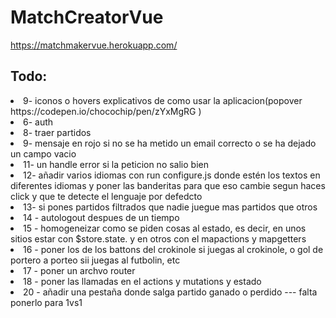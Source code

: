 # MatchCreatorVue

https://matchmakervue.herokuapp.com/

## Todo:

<li>9- iconos o hovers explicativos de como usar la aplicacion(popover https://codepen.io/chocochip/pen/zYxMgRG )</li>
<li>6- auth</li>
<li>8- traer partidos</li>
<li>9- mensaje en rojo si no se ha metido un email correcto o se ha dejado un campo vacio</li>
<li>11- un handle error si la peticion no salio bien</li>
<li>12- añadir varios idiomas con run configure.js donde estén los textos en diferentes idiomas y poner las banderitas para que eso cambie segun haces click y que te detecte el lenguaje por defedcto</li>
<li>13- si pones partidos filtrados que nadie juegue mas partidos que otros </li>
<li>14 - autologout despues de un tiempo </li>
<li>15 - homogeneizar como se piden cosas al estado, es decir, en unos sitios estar con $store.state. y en otros con el mapactions y mapgetters</li>
<li>16 - poner los de los battons del crokinole si juegas al crokinole, o gol de portero a porteo sii juegas al futbolin, etc</li>
<li>17 - poner un archvo router </li>
<li>18 - poner las llamadas en el actions y mutations y estado </li>
<li>20 - añadir una pestaña donde salga partido ganado o perdido --- falta ponerlo para 1vs1 </li>

